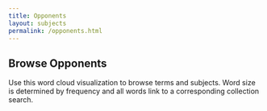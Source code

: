 ```yaml
---
title: Opponents
layout: subjects
permalink: /opponents.html
---
```


## Browse Opponents

Use this word cloud visualization to browse terms and subjects.
Word size is determined by frequency and all words link to a corresponding collection search.
